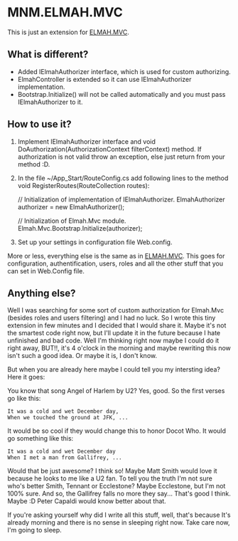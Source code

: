 MNM.ELMAH.MVC
=========

This is just an extension for [ELMAH.MVC](https://github.com/alexanderbeletsky/elmah-mvc).

What is different?
------------------

- Added IElmahAuthorizer interface, which is used for custom authorizing.
- ElmahController is extended so it can use IElmahAuthorizer implementation.
- Bootstrap.Initialize() will not be called automatically and you must pass IElmahAuthorizer to it.

How to use it?
--------------

1. Implement IElmahAuthorizer interface and void DoAuthorization(AuthorizationContext filterContext) method. If authorization is not valid throw an exception, else just return from your method :D.

2. In the file ~/App_Start/RouteConfig.cs add following lines to the method void RegisterRoutes(RouteCollection routes):

    // Initialization of implementation of IElmahAuthorizer.
    ElmahAuthorizer authorizer = new ElmahAuthorizer();

    // Initialization of Elmah.Mvc module.
    Elmah.Mvc.Bootstrap.Initialize(authorizer);

3. Set up your settings in configuration file Web.config.

More or less, everything else is the same as in [ELMAH.MVC](https://github.com/alexanderbeletsky/elmah-mvc). This goes for configuration, authentification, users, roles and all the other stuff that you can set in Web.Config file.

Anything else?
--------------

Well I was searching for some sort of custom authorization for Elmah.Mvc (besides roles and users filtering) and I had no luck. So I wrote this tiny extension in few minutes and I decided that I would share it. Maybe it's not the smartest code right now, but I'll update it in the future because I hate unfinished and bad code.
Well I'm thinking right now maybe I could do it right away, BUT!!, it's 4 o'clock in the morning and maybe rewriting this now isn't such a good idea.
Or maybe it is, I don't know.

But when you are already here maybe I could tell you my intersting idea? Here it goes:

You know that song Angel of Harlem by U2? Yes, good. So the first verses go like this:

	It was a cold and wet December day,
	When we touched the ground at JFK, ...

It would be so cool if they would change this to honor Docot Who. It would go something like this:

	It was a cold and wet December day
	When I met a man from Gallifrey, ...

Would that be just awesome? I think so! Maybe Matt Smith would love it because he looks to me like a U2 fan.
To tell you the truth I'm not sure who's better Smith, Tennant or Ecclestone? Maybe Ecclestone, but I'm not 100% sure.
And so, the Gallifrey falls no more they say... That's good I think. Maybe :D Peter Capaldi would know better about that.

If you're asking yourself why did I write all this stuff, well, that's because It's already morning and there is no sense in sleeping right now.
Take care now, I'm going to sleep. 